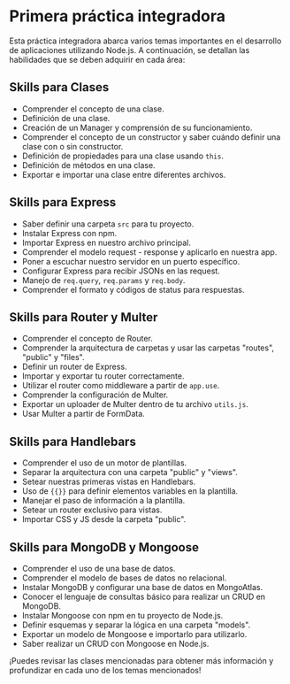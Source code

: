 # Primera práctica integradora

Esta práctica integradora abarca varios temas importantes en el desarrollo de aplicaciones utilizando Node.js. A continuación, se detallan las habilidades que se deben adquirir en cada área:

## Skills para Clases
- Comprender el concepto de una clase.
- Definición de una clase.
- Creación de un Manager y comprensión de su funcionamiento.
- Comprender el concepto de un constructor y saber cuándo definir una clase con o sin constructor.
- Definición de propiedades para una clase usando `this`.
- Definición de métodos en una clase.
- Exportar e importar una clase entre diferentes archivos.

## Skills para Express
- Saber definir una carpeta `src` para tu proyecto.
- Instalar Express con npm.
- Importar Express en nuestro archivo principal.
- Comprender el modelo request - response y aplicarlo en nuestra app.
- Poner a escuchar nuestro servidor en un puerto específico.
- Configurar Express para recibir JSONs en las request.
- Manejo de `req.query`, `req.params` y `req.body`.
- Comprender el formato y códigos de status para respuestas.

## Skills para Router y Multer
- Comprender el concepto de Router.
- Comprender la arquitectura de carpetas y usar las carpetas "routes", "public" y "files".
- Definir un router de Express.
- Importar y exportar tu router correctamente.
- Utilizar el router como middleware a partir de `app.use`.
- Comprender la configuración de Multer.
- Exportar un uploader de Multer dentro de tu archivo `utils.js`.
- Usar Multer a partir de FormData.

## Skills para Handlebars
- Comprender el uso de un motor de plantillas.
- Separar la arquitectura con una carpeta "public" y "views".
- Setear nuestras primeras vistas en Handlebars.
- Uso de `{{}}` para definir elementos variables en la plantilla.
- Manejar el paso de información a la plantilla.
- Setear un router exclusivo para vistas.
- Importar CSS y JS desde la carpeta "public".

## Skills para MongoDB y Mongoose
- Comprender el uso de una base de datos.
- Comprender el modelo de bases de datos no relacional.
- Instalar MongoDB y configurar una base de datos en MongoAtlas.
- Conocer el lenguaje de consultas básico para realizar un CRUD en MongoDB.
- Instalar Mongoose con npm en tu proyecto de Node.js.
- Definir esquemas y separar la lógica en una carpeta "models".
- Exportar un modelo de Mongoose e importarlo para utilizarlo.
- Saber realizar un CRUD con Mongoose en Node.js.

¡Puedes revisar las clases mencionadas para obtener más información y profundizar en cada uno de los temas mencionados!